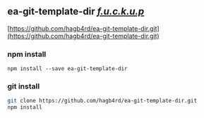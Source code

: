 ## ea-git-template-dir [*f.u.c.k.u.p*](https://github.com/f-u-c-k-u-p/)
[https://github.com/hagb4rd/ea-git-template-dir.git](https://github.com/hagb4rd/ea-git-template-dir.git)

### npm install
` npm install --save ea-git-template-dir `

### git install
```bash 
git clone https://github.com/hagb4rd/ea-git-template-dir.git 
npm install 
```
